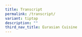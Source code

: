 ```yaml
---
title: Transcript
permalink: /transcript/
variant: tiptap
description: ""
third_nav_title: Eurasian Cuisine
---
```


